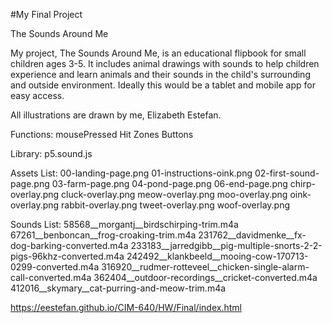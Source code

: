 #My Final Project

The Sounds Around Me

My project, The Sounds Around Me, is an educational flipbook for small children ages 3-5. It includes animal drawings with sounds to help children experience and learn animals and their sounds in the child's surrounding and outside environment. Ideally this would be a tablet and mobile app for easy access.

All illustrations are drawn by me, Elizabeth Estefan.

Functions:
  mousePressed
  Hit Zones
  Buttons

Library:
  p5.sound.js

Assets List:
  00-landing-page.png
  01-instructions-oink.png
  02-first-sound-page.png
  03-farm-page.png
  04-pond-page.png
  06-end-page.png
  chirp-overlay.png
  cluck-overlay.png
  meow-overlay.png
  moo-overlay.png
  oink-overlay.png
  rabbit-overlay.png
  tweet-overlay.png
  woof-overlay.png

Sounds List:
  58568__morgantj__birdschirping-trim.m4a
  67261__benboncan__frog-croaking-trim.m4a
  231762__davidmenke__fx-dog-barking-converted.m4a
  233183__jarredgibb__pig-multiple-snorts-2-2-pigs-96khz-converted.m4a
  242492__klankbeeld__mooing-cow-170713-0299-converted.m4a
  316920__rudmer-rotteveel__chicken-single-alarm-call-converted.m4a
  362404__outdoor-recordings__cricket-converted.m4a
  412016__skymary__cat-purring-and-meow-trim.m4a


https://eestefan.github.io/CIM-640/HW/Final/index.html
